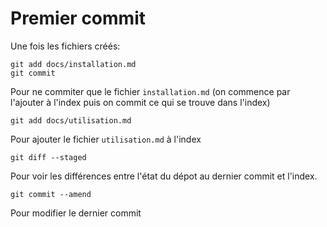 # Premier commit

Une fois les fichiers créés:

```
git add docs/installation.md
git commit
```

Pour ne commiter que le fichier `installation.md` (on commence par l'ajouter à l'index puis on commit ce qui se trouve dans l'index)

```
git add docs/utilisation.md
```

Pour ajouter le fichier `utilisation.md` à l'index

```
git diff --staged
```

Pour voir les différences entre l'état du dépot au dernier commit et l'index.

```
git commit --amend
```

Pour modifier le dernier commit